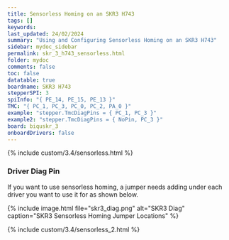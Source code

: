 ```yaml
---
title: Sensorless Homing on an SKR3 H743
tags: []
keywords: 
last_updated: 24/02/2024
summary: "Using and Configuring Sensorless Homing on an SKR3 H743"
sidebar: mydoc_sidebar
permalink: skr_3_h743_sensorless.html
folder: mydoc
comments: false
toc: false
datatable: true
boardname: SKR3 H743
stepperSPI: 3
spiInfo: "{ PE_14, PE_15, PE_13 }"
TMC: "{ PC_1, PC_3, PC_0, PC_2, PA_0 }"
example: "stepper.TmcDiagPins = { PC_1, PC_3 }"
example2: "stepper.TmcDiagPins = { NoPin, PC_3 }"
board: biquskr_3
onboardDrivers: false
---
```


{% include custom/3.4/sensorless.html %}

### Driver Diag Pin

If you want to use sensorless homing, a jumper needs adding under each driver you want to use it for as shown below.

{% include image.html file="skr3_diag.png" alt="SKR3 Diag" caption="SKR3 Sensorless Homing Jumper Locations" %}

{% include custom/3.4/sensorless_2.html %}
